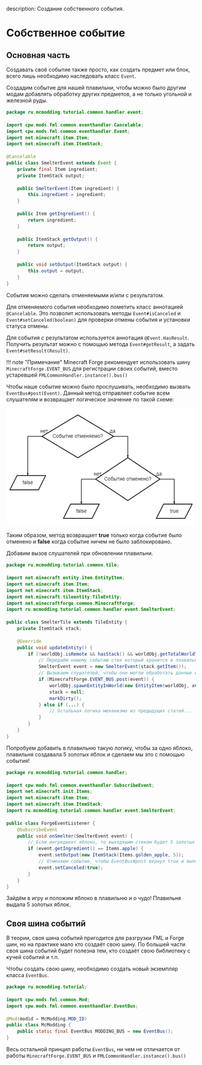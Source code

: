 description: Создание собственного события.

# Собственное событие

## Основная часть

Создавать своё событие также просто, как создать предмет или блок, всего лишь необходимо наследовать класс `Event`.

Создадим событие для нашей плавильни, чтобы можно было другим модам добавлять обработку других предметов, а не только
угольной и железной руды.

```java title="SmelterEvent.java"
package ru.mcmodding.tutorial.common.handler.event;

import cpw.mods.fml.common.eventhandler.Cancelable;
import cpw.mods.fml.common.eventhandler.Event;
import net.minecraft.item.Item;
import net.minecraft.item.ItemStack;

@Cancelable
public class SmelterEvent extends Event {
    private final Item ingredient;
    private ItemStack output;

    public SmelterEvent(Item ingredient) {
        this.ingredient = ingredient;
    }

    public Item getIngredient() {
        return ingredient;
    }

    public ItemStack getOutput() {
        return output;
    }

    public void setOutput(ItemStack output) {
        this.output = output;
    }
}
```

События можно сделать отменяемыми и/или с результатом. 

Для отменяемого события необходимо пометить класс аннотацией `@Cancelable`. Это позволит использовать методы `Event#isCanceled` и `Event#setCanceled(boolean)` для проверки отмены события и установки статуса отмены.

Для события с результатом используется аннотация `@Event.HasResult`. Получить результат можно с помощью метода `Event#getResult`,
а задать `Event#setResult(Result)`.

!!! note "Примечание"
    Minecraft Forge рекомендует использовать шину `MinecraftForge.EVENT_BUS` для регистрации своих событий, вместо устаревшей
    `FMLCommonHandler.instance().bus()`

Чтобы наше событие можно было прослушивать, необходимо вызвать `EventBus#post(Event)`. Данный метод отправляет событие всем слушателям и возвращает логическое 
значение по такой схеме:

![Схема условия](images/event_post.png)

Таким образом, метод возвращает **true** только когда событие было отменено и **false** когда событие ничем не было заблокировано.

Добавим вызов слушателей при обновлении плавильни.

```java
package ru.mcmodding.tutorial.common.tile;

import net.minecraft.entity.item.EntityItem;
import net.minecraft.item.Item;
import net.minecraft.item.ItemStack;
import net.minecraft.tileentity.TileEntity;
import net.minecraftforge.common.MinecraftForge;
import ru.mcmodding.tutorial.common.handler.event.SmelterEvent;

public class SmelterTile extends TileEntity {
    private ItemStack stack;

    @Override
    public void updateEntity() {
        if (!worldObj.isRemote && hasStack() && worldObj.getTotalWorldTime() % 100 == 0) {
            // Передаём нашему событию стек который хранится в плавильне.
            SmelterEvent event = new SmelterEvent(stack.getItem());
            // Вызываем слушателей, чтобы они могли обработать данные из объекта события.
            if (MinecraftForge.EVENT_BUS.post(event)) {
                worldObj.spawnEntityInWorld(new EntityItem(worldObj, xCoord, yCoord + 1, zCoord, event.getOutput()));
                stack = null;
                markDirty();
            } else if (...) {
                // Остальная логика механизма из предыдущих статей...
            }
        }
    }
}
```

Попробуем добавить в плавильню такую логику, чтобы за одно яблоко, плавильня создавала 5 золотых яблок и сделаем мы это
с помощью события!

```java
package ru.mcmodding.tutorial.common.handler;

import cpw.mods.fml.common.eventhandler.SubscribeEvent;
import net.minecraft.init.Items;
import net.minecraft.item.Item;
import net.minecraft.item.ItemStack;
import ru.mcmodding.tutorial.common.handler.event.SmelterEvent;

public class ForgeEventListener {
    @SubscribeEvent
    public void onSmelter(SmelterEvent event) {
        // Если ингредиент яблоко, то выходящим стеком будет 5 золотых яблок
        if (event.getIngredient() == Items.apple) {
            event.setOutput(new ItemStack(Items.golden_apple, 5));
            // Отменяем событие, чтобы EventBus#post вернул true и выполнилось подмена логики
            event.setCanceled(true);
        }
    }
}
```

Зайдём в игру и положим яблоко в плавильню и о чудо! Плавильня выдала 5 золотых яблок.

## Своя шина событий

В теории, своя шина событий пригодится для разгрузки FML и Forge шин, но на практике мало кто создаёт свою шину.
По большей части своя шина событий будет полезна тем, кто создаёт свою библиотеку с кучей событий и т.п.

Чтобы создать свою шину, необходимо создать новый экземпляр класса `EventBus`.

```java
package ru.mcmodding.tutorial;

import cpw.mods.fml.common.Mod;
import cpw.mods.fml.common.eventhandler.EventBus;

@Mod(modid = McModding.MOD_ID)
public class McModding {
    public static final EventBus MODDING_BUS = new EventBus();
}
```

Весь остальной принцип работы `EventBus`, ни чем не отличается от работы `MinecraftForge.EVENT_BUS` и 
`FMLCommonHandler.instance().bus()`
